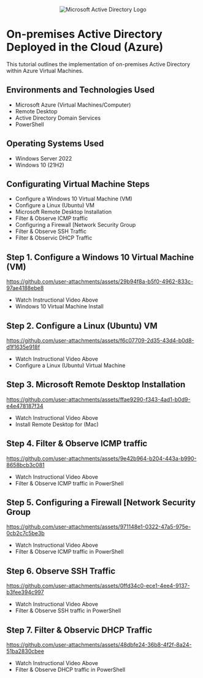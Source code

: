 <p align="center">
<img src="https://i.imgur.com/pU5A58S.png" alt="Microsoft Active Directory Logo"/>
</p>

<h1>On-premises Active Directory Deployed in the Cloud (Azure)</h1>
This tutorial outlines the implementation of on-premises Active Directory within Azure Virtual Machines.<br />



<h2>Environments and Technologies Used</h2>

- Microsoft Azure (Virtual Machines/Computer)
- Remote Desktop
- Active Directory Domain Services
- PowerShell

<h2>Operating Systems Used </h2>

- Windows Server 2022
- Windows 10 (21H2)

<h2>Configurating Virtual Machine Steps</h2>

- Configure a Windows 10 Virtual Machine (VM)
- Configure a Linux (Ubuntu) VM
- Microsoft Remote Desktop Installation
- Filter & Observe ICMP traffic
- Configuring a Firewall [Network Security Group
- Filter & Observe SSH Traffic
- Filter & Observic DHCP Traffic


<h2>Step 1. Configure a Windows 10 Virtual Machine (VM)</h2>

https://github.com/user-attachments/assets/29b94f8a-b5f0-4962-833c-97ae4188ebe8

- Watch Instructional Video Above
- Windows 10 Virtual Machine Install

<h2>Step 2. Configure a Linux (Ubuntu) VM</h2>


https://github.com/user-attachments/assets/f6c07709-2d35-43d4-b0d8-d1f1635e918f

- Watch Instructional Video Above
- Configure a Linux (Ubuntu) Virtual Machine


<h2>Step 3. Microsoft Remote Desktop Installation</h2>

https://github.com/user-attachments/assets/ffae9290-f343-4ad1-b0d9-e4e478187f34

- Watch Instructional Video Above
- Install Remote Desktop for (Mac)

  
<h2>Step 4. Filter & Observe ICMP traffic</h2>

https://github.com/user-attachments/assets/9e42b964-b204-443a-b990-8658bcb3c081

- Watch Instructional Video Above
- Filter & Observe ICMP traffic in PowerShell

<h2>Step 5. Configuring a Firewall [Network Security Group</h2>

https://github.com/user-attachments/assets/971148e1-0322-47a5-975e-0cb2c7c5be3b

- Watch Instructional Video Above
- Filter & Observe ICMP traffic in PowerShell


<h2>Step 6. Observe SSH Traffic</h2>


https://github.com/user-attachments/assets/0ffd34c0-ece1-4ee4-9137-b3fee394c997

- Watch Instructional Video Above
- Filter & Observe SSH traffic in PowerShell


<h2>Step 7. Filter & Observic DHCP Traffic</h2>


https://github.com/user-attachments/assets/48dbfe24-36b8-4f2f-8a24-51ba2830cbee

- Watch Instructional Video Above
- Filter & Observe DHCP traffic in PowerShell







  

